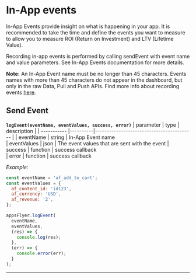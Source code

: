 # In-App events

In-App Events provide insight on what is happening in your app. It is recommended to take the time and define the events you want to measure to allow you to measure ROI (Return on Investment) and LTV (Lifetime Value).

Recording in-app events is performed by calling sendEvent with event name and value parameters. See In-App Events documentation for more details.

**Note:** An In-App Event name must be no longer than 45 characters. Events names with more than 45 characters do not appear in the dashboard, but only in the raw Data, Pull and Push APIs.
Find more info about recording events [here](https://support.appsflyer.com/hc/en-us/articles/115005544169-Rich-in-app-events-guide#introduction).

## Send Event

**`logEvent(eventName, eventValues, success, error)`**
| parameter    | type     | description                                   |
| -----------  |----------|------------------------------------------     |
| eventName    | string   |  In-App Event name                       
| eventValues  | json     | The event values that are sent with the event 
| success      | function | success callback                              
| error        | function | success callback                              


*Example:*
```javascript
const eventName = 'af_add_to_cart';
const eventValues = {
  af_content_id: 'id123',
  af_currency: 'USD',
  af_revenue: '2',
};

appsFlyer.logEvent(
  eventName,
  eventValues,
  (res) => {
    console.log(res);
  },
  (err) => {
    console.error(err);
  }
);
```

---
